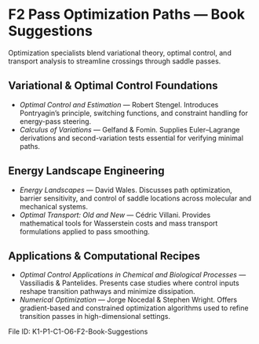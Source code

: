 # F2 Pass Optimization Paths — Book Suggestions

Optimization specialists blend variational theory, optimal control, and transport analysis to streamline crossings through saddle passes.

## Variational & Optimal Control Foundations
- *Optimal Control and Estimation* — Robert Stengel. Introduces Pontryagin’s principle, switching functions, and constraint handling for energy-pass steering.
- *Calculus of Variations* — Gelfand & Fomin. Supplies Euler–Lagrange derivations and second-variation tests essential for verifying minimal paths.

## Energy Landscape Engineering
- *Energy Landscapes* — David Wales. Discusses path optimization, barrier sensitivity, and control of saddle locations across molecular and mechanical systems.
- *Optimal Transport: Old and New* — Cédric Villani. Provides mathematical tools for Wasserstein costs and mass transport formulations applied to pass smoothing.

## Applications & Computational Recipes
- *Optimal Control Applications in Chemical and Biological Processes* — Vassiliadis & Pantelides. Presents case studies where control inputs reshape transition pathways and minimize dissipation.
- *Numerical Optimization* — Jorge Nocedal & Stephen Wright. Offers gradient-based and constrained optimization algorithms used to refine transition passes in high-dimensional settings.

File ID: K1-P1-C1-O6-F2-Book-Suggestions
